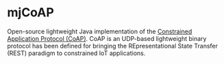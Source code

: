 # mjCoAP

Open-source lightweight Java implementation of the <a href="https://tools.ietf.org/html/rfc7252">Constrained Application Protocol (CoAP)</a>.
CoAP is an UDP-based lightweight binary protocol has been defined for bringing the REpresentational State Transfer (REST) paradigm to constrained IoT applications.
